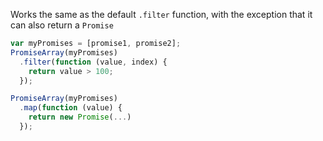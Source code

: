 Works the same as the default `.filter` function, with the exception that it can also return a `Promise`

```javascript
var myPromises = [promise1, promise2];
PromiseArray(myPromises)
  .filter(function (value, index) {
    return value > 100;
  });
```

```javascript
PromiseArray(myPromises)
  .map(function (value) {
    return new Promise(...)
  });
```
